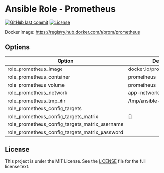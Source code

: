 # Ansible Role - Prometheus

[![GitHub last commit](https://img.shields.io/github/last-commit/ursinn-ansible/role-prometheus?logo=github&style=for-the-badge)](https://github.com/ursinn-ansible/role-prometheus/commits)
[![License](https://img.shields.io/github/license/ursinn-ansible/role-prometheus?style=for-the-badge)](https://github.com/ursinn-ansible/role-prometheus/blob/main/LICENSE)

Docker Image: https://registry.hub.docker.com/r/prom/prometheus

## Options

| Option | Default Value |
| ---- | ---- |
| role_prometheus_image | docker.io/prom/prometheus:v3.0.0 |
| role_prometheus_container | prometheus |
| role_prometheus_volume | prometheus |
| role_prometheus_network | app-network |
| role_prometheus_tmp_dir | /tmp/ansible-role-prometheus |
| role_prometheus_config_targets | |
| role_prometheus_config_targets_matrix | [] |
| role_prometheus_config_targets_matrix_username | |
| role_prometheus_config_targets_matrix_password | |

## License

This project is under the MIT License. See the [LICENSE](https://github.com/ursinn-ansible/role-prometheus/blob/main/LICENSE) file for the full license text.
